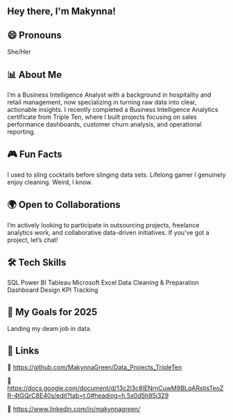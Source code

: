 ## Hey there, I'm Makynna!

😄 Pronouns
-
She/Her

📊 About Me
-
I’m a Business Intelligence Analyst with a background in hospitality and retail management, now specializing in turning raw data into clear, actionable insights. I recently completed a Business Intelligence Analytics certificate from Triple Ten, where I built projects focusing on sales performance dashboards, customer churn analysis, and operational reporting.

🎮 Fun Facts
-
I used to sling cocktails before slinging data sets.
Lifelong gamer
I genuinely enjoy cleaning. Weird, I know.

🌍 Open to Collaborations
-
I’m actively looking to participate in outsourcing projects, freelance analytics work, and collaborative data-driven initiatives. If you’ve got a project, let’s chat!

🛠️ Tech Skills
-
SQL
Power BI
Tableau
Microsoft Excel
Data Cleaning & Preparation
Dashboard Design
KPI Tracking

🎯 My Goals for 2025
-
Landing my deam job in data.

📎 Links
-
📂 https://github.com/MakynnaGreen/Data_Projects_TripleTen

📄 https://docs.google.com/document/d/13c2l3c8IENrnCuwM9BLqARstisTeoZR-4tGQrC8E40s/edit?tab=t.0#heading=h.5x0d5h95i329

💼 https://www.linkedin.com/in/makynnagreen/
